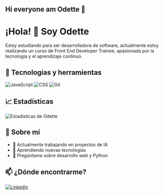 ## Hi everyone am Odette 👋

# ¡Hola! 👋 Soy Odette

Estoy estudiando para ser desarrolladora de software, actualmente estoy realizando un curso de Front End Developer Trainee, apasionada por la tecnología y el aprendizaje continuo.

## 🚀 Tecnologías y herramientas
![JavaScript](https://img.shields.io/badge/-JavaScript-05122A?style=flat&logo=javascript)
![CSS](https://img.shields.io/badge/-CSS-05122A?style=flat&logo=css)
![Git](https://img.shields.io/badge/-Git-05122A?style=flat&logo=git)

## 📈 Estadísticas
![Estadísticas de Odette](https://github-readme-stats.vercel.app/api?username=odettegallo&show_icons=true&theme=radical)

## 🌱 Sobre mí
- 🔭 Actualmente trabajando en proyectos de IA
- 🌱 Aprendiendo nuevas tecnologías
- 💬 Pregúntame sobre desarrollo web y Python

## 📫 ¿Dónde encontrarme?
[![LinkedIn](https://img.shields.io/badge/-LinkedIn-blue?logo=linkedin)](www.linkedin.com/in/odette-gallo-martínez-35913b271)
<!--
**odettegallo/odettegallo** is a ✨ _special_ ✨ repository because its `README.md` (this file) appears on your GitHub profile.

Here are some ideas to get you started:

- 🔭 I’m currently working on ...
- 🌱 I’m currently learning ...
- 👯 I’m looking to collaborate on ...
- 🤔 I’m looking for help with ...
- 💬 Ask me about ...
- 📫 How to reach me: ...
- 😄 Pronouns: ...
- ⚡ Fun fact: ...
-->
